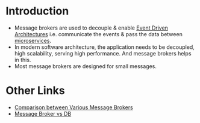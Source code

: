 # Introduction
- Message brokers are used to decouple & enable [Event Driven Architectures](MessageBrokers/EventDrivenArchitecture.md) i.e. communicate the events & pass the data between [microservices](../1_MicroServicesSOA/Readme.md).
- In modern software architecture, the application needs to be decoupled, high scalability, serving high performance. And message brokers helps in this.
- Most message brokers are designed for small messages.

# Other Links
- [Comparison between Various Message Brokers](KafkaVsRabbitMQVsSQSVsSNS.md)
- [Message Broker vs DB](MessageBrokerVsDBs.md)